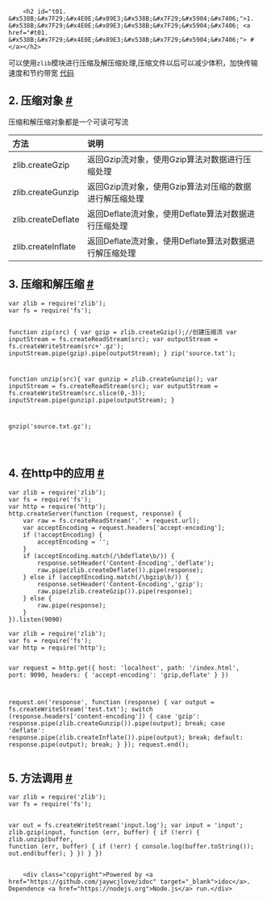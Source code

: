 
        <h2 id="t01. &#x538B;&#x7F29;&#x4E0E;&#x89E3;&#x538B;&#x7F29;&#x5904;&#x7406;">1. &#x538B;&#x7F29;&#x4E0E;&#x89E3;&#x538B;&#x7F29;&#x5904;&#x7406; <a href="#t01. &#x538B;&#x7F29;&#x4E0E;&#x89E3;&#x538B;&#x7F29;&#x5904;&#x7406;"> # </a></h2>
<p>&#x53EF;&#x4EE5;&#x4F7F;&#x7528;<code>zlib</code>&#x6A21;&#x5757;&#x8FDB;&#x884C;&#x538B;&#x7F29;&#x53CA;&#x89E3;&#x538B;&#x7F29;&#x5904;&#x7406;,&#x538B;&#x7F29;&#x6587;&#x4EF6;&#x4EE5;&#x540E;&#x53EF;&#x4EE5;&#x51CF;&#x5C11;&#x4F53;&#x79EF;&#xFF0C;&#x52A0;&#x5FEB;&#x4F20;&#x8F93;&#x901F;&#x5EA6;&#x548C;&#x8282;&#x7EA6;&#x5E26;&#x5BBD;
<a href="https://github.com/zhufengnodejs/static-server/tree/master/lesson/zlib">&#x4EE3;&#x7801;</a></p>
<h2 id="t12. &#x538B;&#x7F29;&#x5BF9;&#x8C61;">2. &#x538B;&#x7F29;&#x5BF9;&#x8C61; <a href="#t12. &#x538B;&#x7F29;&#x5BF9;&#x8C61;"> # </a></h2>
<p>&#x538B;&#x7F29;&#x548C;&#x89E3;&#x538B;&#x7F29;&#x5BF9;&#x8C61;&#x90FD;&#x662F;&#x4E00;&#x4E2A;&#x53EF;&#x8BFB;&#x53EF;&#x5199;&#x6D41;</p>
<table>
<thead>
<tr>
<th style="text-align:left">&#x65B9;&#x6CD5;</th>
<th style="text-align:left">&#x8BF4;&#x660E;</th>
</tr>
</thead>
<tbody>
<tr>
<td style="text-align:left">zlib.createGzip</td>
<td style="text-align:left">&#x8FD4;&#x56DE;Gzip&#x6D41;&#x5BF9;&#x8C61;&#xFF0C;&#x4F7F;&#x7528;Gzip&#x7B97;&#x6CD5;&#x5BF9;&#x6570;&#x636E;&#x8FDB;&#x884C;&#x538B;&#x7F29;&#x5904;&#x7406;</td>
</tr>
<tr>
<td style="text-align:left">zlib.createGunzip</td>
<td style="text-align:left">&#x8FD4;&#x56DE;Gzip&#x6D41;&#x5BF9;&#x8C61;&#xFF0C;&#x4F7F;&#x7528;Gzip&#x7B97;&#x6CD5;&#x5BF9;&#x538B;&#x7F29;&#x7684;&#x6570;&#x636E;&#x8FDB;&#x884C;&#x89E3;&#x538B;&#x7F29;&#x5904;&#x7406;</td>
</tr>
<tr>
<td style="text-align:left">zlib.createDeflate</td>
<td style="text-align:left">&#x8FD4;&#x56DE;Deflate&#x6D41;&#x5BF9;&#x8C61;&#xFF0C;&#x4F7F;&#x7528;Deflate&#x7B97;&#x6CD5;&#x5BF9;&#x6570;&#x636E;&#x8FDB;&#x884C;&#x538B;&#x7F29;&#x5904;&#x7406;</td>
</tr>
<tr>
<td style="text-align:left">zlib.createInflate</td>
<td style="text-align:left">&#x8FD4;&#x56DE;Deflate&#x6D41;&#x5BF9;&#x8C61;&#xFF0C;&#x4F7F;&#x7528;Deflate&#x7B97;&#x6CD5;&#x5BF9;&#x6570;&#x636E;&#x8FDB;&#x884C;&#x89E3;&#x538B;&#x7F29;&#x5904;&#x7406;</td>
</tr>
</tbody>
</table>
<h2 id="t23. &#x538B;&#x7F29;&#x548C;&#x89E3;&#x538B;&#x7F29;">3. &#x538B;&#x7F29;&#x548C;&#x89E3;&#x538B;&#x7F29; <a href="#t23. &#x538B;&#x7F29;&#x548C;&#x89E3;&#x538B;&#x7F29;"> # </a></h2>
<pre><code class="lang-javascript">var zlib = require(&apos;zlib&apos;);
var fs = require(&apos;fs&apos;);

function zip(src) {
    var gzip = zlib.createGzip();//&#x521B;&#x5EFA;&#x538B;&#x7F29;&#x6D41;
    var inputStream = fs.createReadStream(src);
    var outputStream = fs.createWriteStream(src+&apos;.gz&apos;);
    inputStream.pipe(gzip).pipe(outputStream);
}
zip(&apos;source.txt&apos;);

function unzip(src){
    var gunzip = zlib.createGunzip();
    var inputStream = fs.createReadStream(src);
    var outputStream = fs.createWriteStream(src.slice(0,-3));
    inputStream.pipe(gunzip).pipe(outputStream);
}

gnzip(&apos;source.txt.gz&apos;);

</code></pre>
<h2 id="t34. &#x5728;http&#x4E2D;&#x7684;&#x5E94;&#x7528;">4. &#x5728;http&#x4E2D;&#x7684;&#x5E94;&#x7528; <a href="#t34. &#x5728;http&#x4E2D;&#x7684;&#x5E94;&#x7528;"> # </a></h2>
<pre><code class="lang-javascript">var zlib = require(&apos;zlib&apos;);
var fs = require(&apos;fs&apos;);
var http = require(&apos;http&apos;);
http.createServer(function (request, response) {
    var raw = fs.createReadStream(&apos;.&apos; + request.url);
    var acceptEncoding = request.headers[&apos;accept-encoding&apos;];
    if (!acceptEncoding) {
        acceptEncoding = &apos;&apos;;
    }
    if (acceptEncoding.match(/\bdeflate\b/)) {
        response.setHeader(&apos;Content-Encoding&apos;,&apos;deflate&apos;);
        raw.pipe(zlib.createDeflate()).pipe(response);
    } else if (acceptEncoding.match(/\bgzip\b/)) {
        response.setHeader(&apos;Content-Encoding&apos;,&apos;gzip&apos;);
        raw.pipe(zlib.createGzip()).pipe(response);
    } else {
        raw.pipe(response);
    }
}).listen(9090)
</code></pre>
<pre><code class="lang-javascript">var zlib = require(&apos;zlib&apos;);
var fs = require(&apos;fs&apos;);
var http = require(&apos;http&apos;);

var request = http.get({
    host: &apos;localhost&apos;,
    path: &apos;/index.html&apos;,
    port: 9090,
    headers: {
        &apos;accept-encoding&apos;: &apos;gzip,deflate&apos;
    }
})

request.on(&apos;response&apos;, function (response) {
    var output = fs.createWriteStream(&apos;test.txt&apos;);
    switch (response.headers[&apos;content-encoding&apos;]) {
        case &apos;gzip&apos;:
            response.pipe(zlib.createGunzip()).pipe(output);
            break;
        case &apos;deflate&apos;:
            response.pipe(zlib.createInflate()).pipe(output);
            break;
        default:
            response.pipe(output);
            break;
    }
});
request.end();
</code></pre>
<h2 id="t45. &#x65B9;&#x6CD5;&#x8C03;&#x7528;">5. &#x65B9;&#x6CD5;&#x8C03;&#x7528; <a href="#t45. &#x65B9;&#x6CD5;&#x8C03;&#x7528;"> # </a></h2>
<pre><code class="lang-javascript">var zlib = require(&apos;zlib&apos;);
var fs = require(&apos;fs&apos;);

var out = fs.createWriteStream(&apos;input.log&apos;);
var input = &apos;input&apos;;
zlib.gzip(input, function (err, buffer) {
    if (!err) {
        zlib.unzip(buffer, function (err, buffer) {
            if (!err) {
                console.log(buffer.toString());
                out.end(buffer);
            }
        })
    }
})
</code></pre>

        <div class="copyright">Powered by <a href="https://github.com/jaywcjlove/idoc" target="_blank">idoc</a>. Dependence <a href="https://nodejs.org">Node.js</a> run.</div>
    